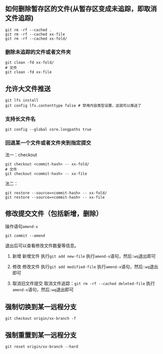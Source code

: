 ## 如何删除暂存区的文件(从暂存区变成未追踪，即取消文件追踪)

```git
git rm -rf --cached .
git rm -rf --cached xx-file
git rm -rf --cached xx-fold/
```



### 删除未追踪的文件或者文件夹

    git clean -fd xx-fold/
    # 文件
    git clean -fd xx-file



## 允许大文件推送

```git
git lfs install
git config lfs.contenttype false # 禁用内容类型设置，这就可以推送了
```



### 支持长文件名

```git
git config --global core.longpaths true
```



### 回退某一个文件或者文件夹到指定提交

法一：checkout

```git
git checkout <commit-hash> -- xx-fold/
# 文件
git checkout <commit-hash> -- xx-file
```

法二：

```git
git restore --source=<commit-hash> -- xx-fold/
git restore --source=<commit-hash> -- xx-file
```



## 修改提交文件（包括新增，删除）

操作语句`amend-x`

```git
git commit --amend
```

退出后可以查看修改文件数量等信息。

1. 新增
   新增文件
   执行`git add new-file`
   执行`amend-x`语句，然后`:wq`退出即可

2. 修改
   修改文件
   执行`git add modified-file`
   执行`amend-x`语句，然后`:wq`退出即可

3. 取消旧文件提交
   取消文件追踪：`git rm -rf --cached deleted-file`
   执行`amend-x`语句，然后`:wq`退出即可
   
   

## 强制切换到某一远程分支

```git
git checkout origin/xx-branch -f
```



## 强制重置到某一远程分支

```git
git reset origin/xx-branch --hard
```


